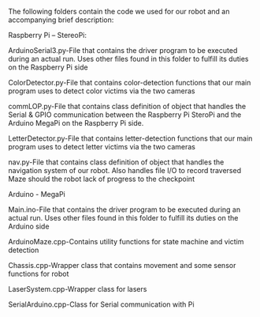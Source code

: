  
The following folders contain the code we used for our robot and an accompanying brief description:
 
Raspberry Pi – StereoPi:

ArduinoSerial3.py-File that contains the driver program to be executed during an actual run. Uses other files found in this folder to fulfill its duties on the Raspberry Pi side

ColorDetector.py-File that contains color-detection functions that our main program uses to detect color victims via the two cameras

commLOP.py-File that contains class definition of object that handles the Serial & GPIO communication between the Raspberry Pi SteroPi and the Arduino MegaPi on the Raspberry Pi side.

LetterDetector.py-File that contains letter-detection functions that our main program uses to detect letter victims via the two cameras

nav.py-File that contains class definition of object that handles the navigation system of our robot. Also handles file I/O to record traversed Maze should the robot lack of progress to the checkpoint

Arduino - MegaPi

Main.ino-File that contains the driver program to be executed during an actual run. Uses other files found in this folder to fulfill its duties on the Arduino side

ArduinoMaze.cpp-Contains utility functions for state machine and victim detection

Chassis.cpp-Wrapper class that contains movement and some sensor functions for robot

LaserSystem.cpp-Wrapper class for lasers

SerialArduino.cpp-Class for Serial communication with Pi

